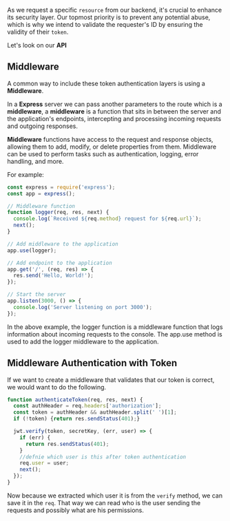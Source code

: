 As we request a specific `resource` from our backend, it's crucial to enhance its security layer. Our topmost priority is to prevent any potential abuse, which is why we intend to validate the requester's ID by ensuring the validity of their `token`.

Let's look on our **API**
## Middleware

A common way to include these token authentication layers is using a **Middleware**.

In a **Express** server we can pass another parameters to the route which is a **middleware**, a **middleware** is a function that sits in between the server and the application's endpoints, intercepting and processing incoming requests and outgoing responses.

**Middleware** functions have access to the request and response objects, allowing them to add, modify, or delete properties from them. Middleware can be used to perform tasks such as authentication, logging, error handling, and more.

For example:

```js
const express = require('express');
const app = express();

// Middleware function
function logger(req, res, next) {
  console.log(`Received ${req.method} request for ${req.url}`);
  next();
}

// Add middleware to the application
app.use(logger);

// Add endpoint to the application
app.get('/', (req, res) => {
  res.send('Hello, World!');
});

// Start the server
app.listen(3000, () => {
  console.log('Server listening on port 3000');
});
```

In the above example, the logger function is a middleware function that logs information about incoming requests to the console. The app.use method is used to add the logger middleware to the application.

## Middleware Authentication with Token

If we want to create a middleware that validates that our token is correct, we would want to do the following.

```js
function authenticateToken(req, res, next) {
  const authHeader = req.headers['authorization'];
  const token = authHeader && authHeader.split(' ')[1];
  if (!token) {return res.sendStatus(401);}

  jwt.verify(token, secretKey, (err, user) => {
    if (err) {
      return res.sendStatus(401);
    }
    //defnie which user is this after token authentication
    req.user = user;
    next();
  });
}

```

Now because we extracted which user it is from the `verify` method, we can save it in the `req`.
That way we can read who is the user sending the requests and possibly what are his permissions.
